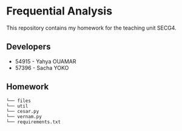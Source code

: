 # Frequential Analysis
This repository contains my homework for the teaching unit SECG4.

## Developers
- 54915 - Yahya OUAMAR
- 57396 - Sacha YOKO

## Homework
```
└── files
└── util
└── cesar.py
└── vernam.py
└── requirements.txt
```